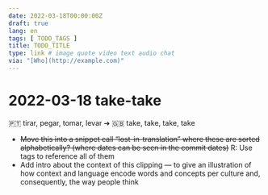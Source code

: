 ```yaml
---
date: 2022-03-18T00:00:00Z
draft: true
lang: en
tags: [ TODO_TAGS ]
title: TODO_TITLE
type: link # image quote video text audio chat
via: "[Who](http://example.com)"
---
```



# 2022-03-18 take-take


🇵🇹 tirar, pegar, tomar, levar ➔ 🇬🇧 take, take, take, take

* ~~Move this into a snippet call “lost-in-translation” where these are sorted alphabetically? (where dates can be seen in the commit dates)~~ R: Use tags to reference all of them
* Add intro about the context of this clipping — to give an illustration of how context and language encode words and concepts per culture and, consequently, the way people think

